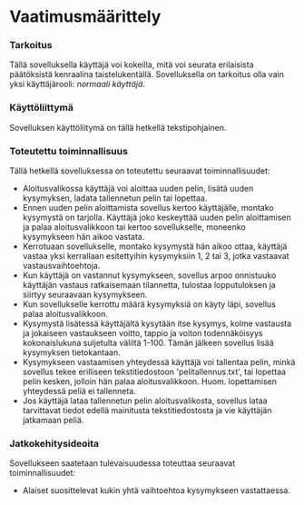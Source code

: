# Vaatimusmäärittely

### Tarkoitus
Tällä sovelluksella käyttäjä voi kokeilla, mitä voi seurata erilaisista päätöksistä kenraalina taistelukentällä.
Sovelluksella on tarkoitus olla vain yksi käyttäjärooli: *normaali käyttäjä*.

### Käyttöliittymä
Sovelluksen käyttöliitymä on tällä hetkellä tekstipohjainen.

### Toteutettu toiminnallisuus
Tällä hetkellä sovelluksessa on toteutettu seuraavat toiminnallisuudet:
* Aloitusvalikossa käyttäjä voi aloittaa uuden pelin, lisätä uuden kysymyksen, ladata tallennetun pelin tai lopettaa.
* Ennen uuden pelin aloittamista sovellus kertoo käyttäjälle, montako kysymystä on tarjolla. Käyttäjä joko keskeyttää uuden pelin aloittamisen ja palaa aloitusvalikkoon tai kertoo sovellukselle, moneenko kysymykseen hän aikoo vastata.
* Kerrotuaan sovellukselle, montako kysymystä hän aikoo ottaa, käyttäjä vastaa yksi kerrallaan esitettyihin kysymyksiin 1, 2 tai 3, jotka vastaavat vastausvaihtoehtoja.
* Kun käyttäjä on vastannut kysymykseen, sovellus arpoo onnistuuko käyttäjän vastaus ratkaisemaan tilannetta, tulostaa lopputuloksen ja siirtyy seuraavaan kysymykseen.
* Kun sovellukselle kerrottu määrä kysymyksiä on käyty läpi, sovellus palaa aloitusvalikkoon.
* Kysymystä lisätessä käyttäjältä kysytään itse kysymys, kolme vastausta ja jokaiseen vastaukseen voitto, tappio ja voiton todennäköisyys kokonaislukuna suljetulta väliltä 1-100. Tämän jälkeen sovellus lisää kysymyksen tietokantaan.
* Kysymykseen vastaamisen yhteydessä käyttäjä voi tallentaa pelin, minkä sovellus tekee erilliseen tekstitiedostoon 'pelitallennus.txt', tai lopettaa pelin kesken, jolloin hän palaa aloitusvalikkoon. Huom. lopettamisen yhteydessä peliä ei tallenneta.
* Jos käyttäjä lataa tallennetun pelin aloitusvalikosta, sovellus lataa tarvittavat tiedot edellä mainitusta tekstitiedostosta ja vie käyttäjän jatkamaan peliä.

### Jatkokehitysideoita
Sovellukseen saatetaan tulevaisuudessa toteuttaa seuraavat toiminnallisuudet:
* Alaiset suosittelevat kukin yhtä vaihtoehtoa kysymykseen vastattaessa.
